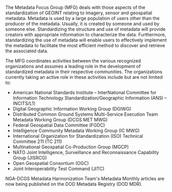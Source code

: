 The Metadata Focus Group (MFG) deals with those aspects of the standardization of GEOINT relating to imagery, sensor and geospatial metadata. Metadata is used by a large population of users other than the producer of the metadata. Usually, it is created by someone and used by someone else. Standardizing the structure and use of metadata will provide creators with appropriate information to characterize the data. Furthermore, standardizing the use of metadata will enable users to effectively implement the metadata to facilitate the most efficient method to discover and retrieve the associated data. 

The MFG coordinates activities between the various recognized organizations and assumes a leading role in the development of standardized metadata in their respective communities. The organizations currently taking an active role in these activities include but are not limited to: 

* American National Standards Institute – InterNational Committee for Information Technology Standardization/Geographic Information (ANSI – INCITS/L1) 
* Digital Geographic Information Working Group (DGIWG) 
* Distributed Common Ground Systems Multi-Service Execution Team Metadata Working Group (DCGS MET MWG) 
* Federal Geospatial Data Committee (FGDC) 
* Intelligence Community Metadata Working Group (IC MWG) 
* International Organization for Standardization (ISO) Technical Committee 211 (TC 211) 
* Multinational Geospatial Co-Production Group (MGCP) 
* NATO Joint Intelligence, Surveillance and Reconnaissance Capability Group (JISRCG) 
* Open Geospatial Consortium (OGC) 
* Joint Interoperability Test Command (JITC) 

NGA-DCGS Metadata Harmonization Team's Metadata Monthly articles are now being published on the DOD Metadata Registry (DOD MDR).
